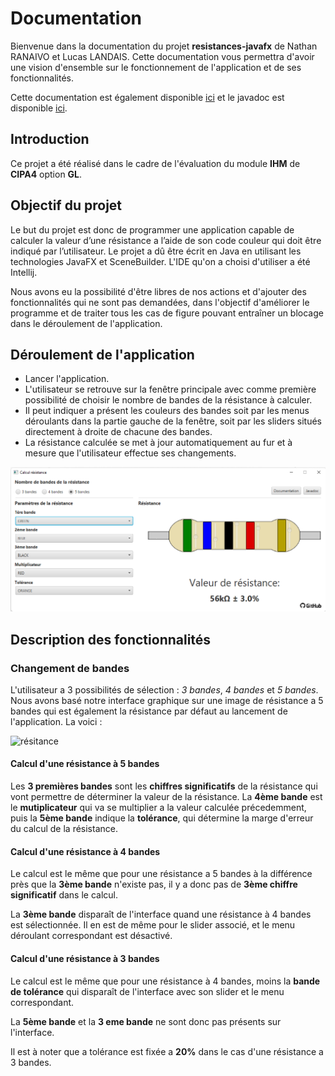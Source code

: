 # Documentation

Bienvenue dans la documentation du projet **resistances-javafx** de Nathan RANAIVO et Lucas LANDAIS.
Cette documentation vous permettra d'avoir une vision d'ensemble sur le fonctionnement de l'application et de ses fonctionnalités. 

Cette documentation est également disponible [ici]("https://resistances-javafx.docs.zazadago.fr") et le javadoc est disponible [ici]("https://resistances-javafx.javadoc.zazadago.fr").

## Introduction

Ce projet a été réalisé dans le cadre de l'évaluation du module **IHM** de **CIPA4** option **GL**.

## Objectif du projet

Le but du projet est donc de programmer une application capable de calculer la valeur d’une résistance a l’aide de son code couleur qui doit être indiqué par l’utilisateur. Le projet a dû être 
écrit en Java en utilisant les technologies JavaFX et SceneBuilder. 
L'IDE qu'on a choisi d'utiliser a été Intellij.

Nous avons eu la possibilité d'être libres de nos actions et d'ajouter des fonctionnalités qui ne sont pas demandées, dans l'objectif d'améliorer le programme et de traiter tous les cas de figure pouvant entraîner un blocage dans le déroulement de l'application.

## Déroulement de l'application

*	Lancer l'application.
*	L'utilisateur se retrouve sur la fenêtre principale avec comme première possibilité de choisir le nombre de bandes de la résistance à calculer.
*	Il peut indiquer a présent les couleurs des bandes soit par les menus déroulants dans la partie gauche de la fenêtre, soit par les sliders situés directement à droite de chacune des bandes. 
*	La résistance calculée se met à jour automatiquement au fur et à mesure que l'utilisateur effectue ses changements.

![application](./resistances-javafx/src/main/resources/Images/application.png)


## Description des fonctionnalités

### Changement de bandes

L'utilisateur a 3 possibilités de sélection : _3 bandes_, _4 bandes_ et _5 bandes_. Nous avons basé notre interface graphique sur une image de résistance a 5 bandes qui est également la résistance 
par défaut au lancement de l'application. La voici :

![résitance](https://4.bp.blogspot.com/-JNpdeCkoo-0/TjaybE_TazI/AAAAAAAAAms/du2aJEqYQJg/s1600/Resistance+5+bands.png)



#### Calcul d'une résistance à 5 bandes

Les **3 premières bandes** sont les **chiffres significatifs** de la résistance qui vont permettre de déterminer la valeur de la résistance. La **4ème bande** est le **mutiplicateur** qui va se multiplier a la valeur calculée précedemment, puis la **5ème bande** indique la **tolérance**, qui détermine la marge d'erreur du calcul de la résistance.

#### Calcul d'une résistance à 4 bandes

Le calcul est le même que pour une résistance a 5 bandes à la différence près que la **3ème bande** n'existe pas, il y a donc pas de **3ème chiffre significatif** dans le calcul. 

La **3ème bande** disparaît de l'interface quand une résistance à 4 bandes est sélectionnée. Il en est de même pour le slider associé, et le menu déroulant correspondant est désactivé.

#### Calcul d'une résistance à 3 bandes

Le calcul est le même que pour une résistance à 4 bandes, moins la **bande de tolérance** qui disparaît de l'interface avec son slider et le menu correspondant.

La **5ème bande** et la **3 eme bande** ne sont donc pas présents sur l'interface.

Il est à noter que a tolérance est fixée a **20%** dans le cas d'une résistance a 3 bandes.
